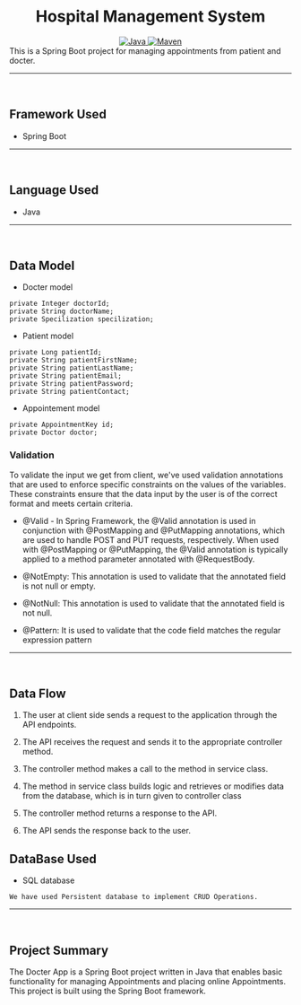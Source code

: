 <center>
<h1> Hospital Management System </h1>
</center>
<center>
<a href="Java url">
    <img alt="Java" src="https://img.shields.io/badge/Java->=8-darkblue.svg" />
</a>
<a href="Maven url" >
    <img alt="Maven" src="https://img.shields.io/badge/maven-3.0.5-brightgreen.svg" />
</a>
</center>
This is a Spring Boot project for managing appointments from patient and docter.

---
<br>

## Framework Used
* Spring Boot

---
<br>

## Language Used
* Java

---
<br>

## Data Model

* Docter model
```
private Integer doctorId;
private String doctorName;
private Specilization specilization;
```
* Patient model
```
private Long patientId;
private String patientFirstName;
private String patientLastName;
private String patientEmail;
private String patientPassword;
private String patientContact;

```
* Appointement model
```
private AppointmentKey id;
private Doctor doctor;
```

### Validation

To validate the input we get from client, we've used validation annotations that are used to enforce specific constraints on the values of the variables. These constraints ensure that the data input by the user is of the correct format and meets certain criteria.

* @Valid - In Spring Framework, the @Valid annotation is used in conjunction with @PostMapping and @PutMapping annotations, which are used to handle POST and PUT requests, respectively. When used with @PostMapping or @PutMapping, the @Valid annotation is typically applied to a method parameter annotated with @RequestBody.

* @NotEmpty: This annotation is used to validate that the annotated field is not null or empty. 

* @NotNull: This annotation is used to validate that the annotated field is not null.

* @Pattern: It is used to validate that the code field matches the regular expression pattern
---
<br>

## Data Flow

1. The user at client side sends a request to the application through the API endpoints.
2. The API receives the request and sends it to the appropriate controller method.
3. The controller method makes a call to the method in service class.

4. The method in service class builds logic and retrieves or modifies data from the database, which is in turn given to controller class
5. The controller method returns a response to the API.
6. The API sends the response back to the user.


## DataBase Used
* SQL database
```
We have used Persistent database to implement CRUD Operations.
```
---
<br>

## Project Summary
The Docter App is a Spring Boot project written in Java that enables basic functionality for managing Appointments and placing online Appointments. This project is built using the Spring Boot framework. 
